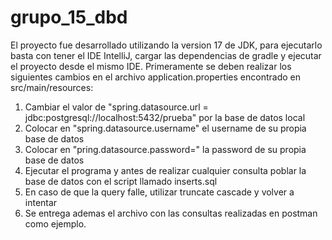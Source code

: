 # grupo_15_dbd
El proyecto fue desarrollado utilizando la version 17 de JDK, para ejecutarlo basta con tener el IDE IntelliJ, cargar las dependencias de gradle y ejecutar el proyecto desde el mismo IDE.
Primeramente se deben realizar los siguientes cambios en el archivo application.properties encontrado en src/main/resources:
1. Cambiar el valor de "spring.datasource.url = jdbc:postgresql://localhost:5432/prueba" por la base de datos local
2. Colocar en "spring.datasource.username" el username de su propia base de datos
3. Colocar en "pring.datasource.password=" la password de su propia base de datos
4. Ejecutar el programa y antes de realizar cualquier consulta poblar la base de datos con el script llamado inserts.sql
5. En caso de que la query falle, utilizar truncate cascade y volver a intentar
6. Se entrega ademas el archivo con las consultas realizadas en postman como ejemplo.
